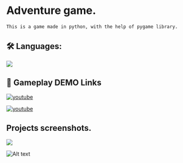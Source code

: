
# Adventure game.

```bash
This is a game made in python, with the help of pygame library.
```


## 🛠 Languages:
![](https://img.shields.io/badge/-python-white?logo=python&logoColor=blue&style=flat)


## 🔗 Gameplay DEMO Links

[![youtube](https://img.shields.io/badge/Youtube-0A66C2?style=for-the-badge&color=white&logo=youtube&logoColor=red)](https://www.youtube.com/watch?v=v7JpqhdFdw0)

[![youtube](https://img.shields.io/badge/Youtube-0A66C2?style=for-the-badge&color=white&logo=youtube&logoColor=red)](https://www.youtube.com/watch?v=aBKu4UhDAYw)



## Projects screenshots.

![](https://imgur.com/a/7Im2p4w)

![Alt text](https://i.imgur.com/5WbWYTf.png "Earth Monk and player")
